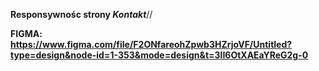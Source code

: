 **Responsywnośc strony *Kontakt***//

**FIGMA: https://www.figma.com/file/F2ONfareohZpwb3HZrjoVF/Untitled?type=design&node-id=1-353&mode=design&t=3lI6OtXAEaYReG2g-0**

